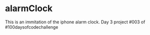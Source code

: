 # alarmClock
This is an immitation of the iphone alarm clock. Day 3 project #003 of #100daysofcodechallenge

